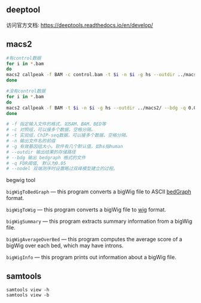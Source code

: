 ## deeptool

访问官方文档: https://deeptools.readthedocs.io/en/develop/













## macs2

```bash
#有control数据
for i in *.bam
do 
macs2 callpeak -f BAM -c control.bam -t $i -n $i -g hs --outdir ../macs2/ --bdg -q 0.05
done

#没有control数据
for i in *.bam
do 
macs2 callpeak -f BAM -t $i -n $i -g hs --outdir ../macs2/ --bdg -q 0.05
done

# -f 指定输入文件的格式，如SAM、BAM、BED等
# -c 对照组，可以接多个数据，空格分隔。
# -t 实验组，ChIP-seq数据。可以接多个数据，空格分隔。
# -n 输出文件名的前缀
# -g 有效基因组大小。软件有几个默认值，如hs指human
# --outdir 输出结果的存储路径
# --bdg 输出 bedgraph 格式的文件
# -q FDR阈值, 默认为0.05
# --nodel 双端测序时设置略过双峰模型建立的过程。 
```





begwig tool

`bigWigToBedGraph` — this program converts a bigWig file to ASCII [bedGraph](https://links.jianshu.com/go?to=http%3A%2F%2Fgenome.ucsc.edu%2FFAQ%2FFAQformat.html%23format1.8) format.

`bigWigToWig` — this program converts a bigWig file to [wig](https://links.jianshu.com/go?to=http%3A%2F%2Fgenome.ucsc.edu%2FFAQ%2FFAQformat.html%23format6) format.

`bigWigSummary` — this program extracts summary information from a bigWig file.

`bigWigAverageOverBed` — this program computes the average score of a bigWig over each bed, which may have introns.

`bigWigInfo` — this program prints out information about a bigWig file.







## samtools

~~~shell
samtools view -h
samtools view -b
~~~









